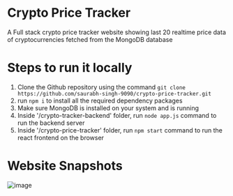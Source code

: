 # Crypto Price Tracker
A Full stack crypto price tracker website showing last 20 realtime price data of cryptocurrencies fetched from the MongoDB database

# Steps to run it locally
1. Clone the Github repository using the command `git clone https://github.com/saurabh-singh-9090/crypto-price-tracker.git`
2. run `npm i` to install all the required dependency packages
3. Make sure MongoDB is installed on your system and is running
4. Inside '/crypto-tracker-backend' folder, run `node app.js` command to run the backend server
5. Inside '/crypto-price-tracker' folder, run `npm start` command to run the react frontend on the browser
   
# Website Snapshots
![image](https://github.com/user-attachments/assets/0cbbe16e-748b-4256-aa14-add084cb4ce4)

